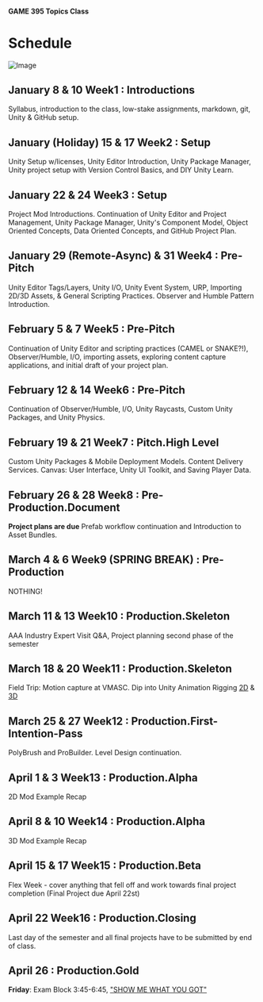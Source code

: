 #### GAME 395 Topics Class

# Schedule

![Image](./Images/GiraffeLoot-01.png)

## January 8 & 10 Week1 : Introductions

Syllabus, introduction to the class, low-stake assignments, markdown, git, Unity & GitHub setup.

## January (Holiday) 15 & 17 Week2 : Setup

Unity Setup w/licenses, Unity Editor Introduction, Unity Package Manager, Unity project setup with Version Control Basics, and DIY Unity Learn.

## January 22 & 24 Week3 : Setup

Project Mod Introductions. Continuation of Unity Editor and Project Management, Unity Package Manager, Unity's Component Model, Object Oriented Concepts, Data Oriented Concepts, and GitHub Project Plan.

## January 29 (Remote-Async) & 31 Week4 : Pre-Pitch

Unity Editor Tags/Layers, Unity I/O,  Unity Event System, URP, Importing 2D/3D Assets, & General Scripting Practices. Observer and Humble Pattern Introduction.

## February 5 & 7 Week5 : Pre-Pitch

Continuation of Unity Editor and scripting practices (CAMEL or SNAKE?!), Observer/Humble, I/O, importing assets, exploring content capture applications, and initial draft of your project plan.

## February 12 & 14 Week6 : Pre-Pitch

Continuation of Observer/Humble, I/O, Unity Raycasts, Custom Unity Packages, and Unity Physics.

## February 19 & 21 Week7 : Pitch.High Level

Custom Unity Packages & Mobile Deployment Models. Content Delivery Services. Canvas: User Interface, Unity UI Toolkit, and Saving Player Data.

## February 26 & 28 Week8 : Pre-Production.Document

**Project plans are due**
Prefab workflow continuation and Introduction to Asset Bundles.

## March 4 & 6 Week9 (SPRING BREAK) : Pre-Production

NOTHING!

## March 11 & 13 Week10 : Production.Skeleton

AAA Industry Expert Visit Q&A, Project planning second phase of the semester

## March 18 & 20 Week11 : Production.Skeleton

Field Trip: Motion capture at VMASC. Dip into Unity Animation Rigging [2D](https://learn.unity.com/tutorial/rigging-a-sprite-with-the-2d-animation-package#6017535aedbc2a69ae9b3b9e) & [3D](https://learn.unity.com/tutorial/working-with-animation-rigging)

## March 25 & 27 Week12 : Production.First-Intention-Pass

PolyBrush and ProBuilder. Level Design continuation.

## April 1 & 3 Week13 : Production.Alpha

2D Mod Example Recap

## April 8 & 10 Week14 : Production.Alpha

3D Mod Example Recap

## April 15 & 17 Week15 : Production.Beta

Flex Week - cover anything that fell off and work towards final project completion (Final Project due April 22st)

## April 22 Week16 : Production.Closing

Last day of the semester and all final projects have to be submitted by end of class.

## April 26 : Production.Gold

**Friday**: Exam Block 3:45-6:45, ["SHOW ME WHAT YOU GOT"](https://www.youtube.com/watch?v=m1fZ7Ap6ebs)